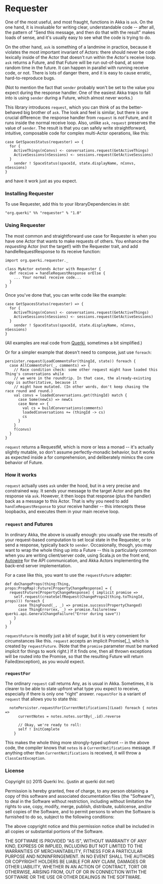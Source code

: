 # Requester

One of the most useful, and most fraught, functions in Akka is `ask`. On the one hand, it is invaluable for writing clear, understandable code -- after all, the pattern of "Send this message, and then do that with the result" makes loads of sense, and it's usually easy to see what the code is trying to do.

On the other hand, `ask` is something of a landmine in practice, because it violates the most important invariant of Actors: there should never be code lexically inside of the Actor that doesn't run within the Actor's receive loop. `ask` returns a Future, and that Future will be run out-of-band, at some random time in the future. It can happen in parallel with running receive code, or not. There is lots of danger there, and it is easy to cause erratic, hard-to-reproduce bugs.

(Not to mention the fact that `sender` probably won't be set to the value you expect during the response handler. One of the easiest Akka traps to fall into is using `sender` during a Future, which almost never works.)

This library introduces `request`, which you can think of as the better-behaved big brother of `ask`. The look and feel is similar, but there is one crucial difference: the response handler from `request` is *not* Future, and it runs inside the normal receive loop. Also, unlike `ask`, `request` preserves the value of `sender`. The result is that you can safely write straightforward, intuitive, composable code for complex multi-Actor operations, like this:
```
case GetSpacesStatus(requester) => {
  for {
    ActiveThings(nConvs) <- conversations.request(GetActiveThings)
    ActiveSessions(nSessions) <- sessions.request(GetActiveSessions)
  }
    sender ! SpaceStatus(spaceId, state.displayName, nConvs, nSessions)
}
```
and have it work just as you expect.

### Installing Requester

To use Requester, add this to your libraryDependencies in sbt:
```
"org.querki" %% "requester" % "1.0"
```

### Using Requester

The most common and straightforward use case for Requester is when you have one Actor that wants to make requests of others. You enhance the *requesting* Actor (not the target!) with the Requester trait, and add handleRequestResponse to its receive function:
```
import org.querki.requester._

class MyActor extends Actor with Requester {
  def receive = handleRequestResponse orElse {
    ... Your normal receive code...
  }
}
```
Once you've done that, you can write code like the example:
```
case GetSpacesStatus(requester) => {
  for {
    ActiveThings(nConvs) <- conversations.request(GetActiveThings)
    ActiveSessions(nSessions) <- sessions.request(GetActiveSessions)
  }
    sender ! SpaceStatus(spaceId, state.displayName, nConvs, nSessions)
}
```
(All examples are real code from [Querki](https://www.querki.net/), sometimes a bit simplified.)

Or for a simpler example that doesn't need to compose, just use `foreach`:
```
persister.request(LoadCommentsFor(thingId, state)) foreach {
  case AllCommentsFor(_, comments) => {
    // Race condition check: some other request might have loaded this Thing's conversations while
    // we were in the roundtrip. In that case, the already-existing copy is authoritative, because it
    // might have mutated. (In other words, don't keep chasing the race round and round.)
    val convs = loadedConversations.get(thingId) match {
      case Some(newCs) => newCs
      case None => {
        val cs = buildConversations(comments)
        loadedConversations += (thingId -> cs)
        cs
      }
    }
    f(convs)
  }
}
```
`request` returns a RequestM, which is more or less a monad -- it's actually slightly mutable, so don't assume perfectly-monadic behavior, but it works as expected inside a for comprehension, and deliberately mimics the core behavior of Future.

### How it works

`request` actually uses `ask` under the hood, but in a very precise and constrained way. It sends your message to the target Actor and gets the response via `ask`. However, it then loops that response (plus the handler) back as a message to this Actor. That is why you need to add `handleRequestResponse` to your receive handler -- this intercepts these loopbacks, and executes them in your main receive loop.

### `request` and Futures

In ordinary Akka, the above is usually enough: you usually use the results of your request-based computation to set local state in the Requester, or to send a response, typically back to `sender`. Occasionally, though, you may want to wrap the whole thing up into a Future -- this is particularly common when you are writing client/server code, using Scala.js on the front end, [Autowire](https://github.com/lihaoyi/autowire) for the API communication, and Akka Actors implementing the back-end server implementation.

For a case like this, you want to use the `requestFuture` adapter:
```
def doChangeProps(thing:Thing, props:PropMap):Future[PropertyChangeResponse] = {
  requestFuture[PropertyChangeResponse] { implicit promise =>
    self.request(createSelfRequest(ChangeProps2(thing.toThingId, props))) foreach {
      case ThingFound(_, _) => promise.success(PropertyChanged)
      case ThingError(ex, _) => promise.failure(new querki.api.GeneralChangeFailure("Error during save"))
    } 
  }
}
```
`requestFuture` is mostly just a bit of sugar, but it is very convenient for circumstances like this. `request` accepts an implicit Promise[_], which is created by `requestFuture`. (Note that the `promise` parameter must be marked implicit for things to work right.) If it finds one, then all thrown exceptions will be routed into the Promise, so that the resulting Future will return Failed(exception), as you would expect.

### `requestFor`

The ordinary `request` call returns Any, as is usual in Akka. Sometimes, it is clearer to be able to state upfront what type you expect to receive, especially if there is only one "right" answer. `requestFor` is a variant of `request` that allows you to state this:
```
  notePersister.requestFor[CurrentNotifications](Load) foreach { notes =>
	  currentNotes = notes.notes.sortBy(_.id).reverse
	    
	  // Okay, we're ready to roll:
	  self ! InitComplete
	}
```
This makes the whole thing more strongly-typed upfront -- in the above code, the compiler knows that `notes` is a `CurrentNotifications` message. If anything other than `CurrentNotifications` is received, it will throw a `ClassCastException`.

### License

Copyright (c) 2015 Querki Inc. (justin at querki dot net)

Permission is hereby granted, free of charge, to any person obtaining a copy of this software and associated documentation files (the "Software"), to deal in the Software without restriction, including without limitation the rights to use, copy, modify, merge, publish, distribute, sublicense, and/or sell copies of the Software, and to permit persons to whom the Software is furnished to do so, subject to the following conditions:

The above copyright notice and this permission notice shall be included in all copies or substantial portions of the Software.

THE SOFTWARE IS PROVIDED "AS IS", WITHOUT WARRANTY OF ANY KIND, EXPRESS OR IMPLIED, INCLUDING BUT NOT LIMITED TO THE WARRANTIES OF MERCHANTABILITY, FITNESS FOR A PARTICULAR PURPOSE AND NONINFRINGEMENT. IN NO EVENT SHALL THE AUTHORS OR COPYRIGHT HOLDERS BE LIABLE FOR ANY CLAIM, DAMAGES OR OTHER LIABILITY, WHETHER IN AN ACTION OF CONTRACT, TORT OR OTHERWISE, ARISING FROM, OUT OF OR IN CONNECTION WITH THE SOFTWARE OR THE USE OR OTHER DEALINGS IN THE SOFTWARE.

